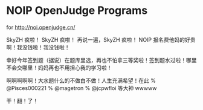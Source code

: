 # NOIP OpenJudge Programs
for http://noi.openjudge.cn/

SkyZH 疯啦！ SkyZH 疯啦！ 再说一遍，SkyZH 疯啦！ NOIP 报名费他妈的好贵啊！我没钱啦！我没钱啦！

幸好今年签到题（据说）在题库里选，再也不怕拿三等奖啦！签到题水过啦！哪里不会交哪里！妈妈再也不用担心我的学习啦！

啊啊啊啊啊！大水题什么的不做白不做！人生充满希望！在此 % @Pisces000221 % @magetron % @jcpwfloi 等大神 wwwww

干！翻！了！
